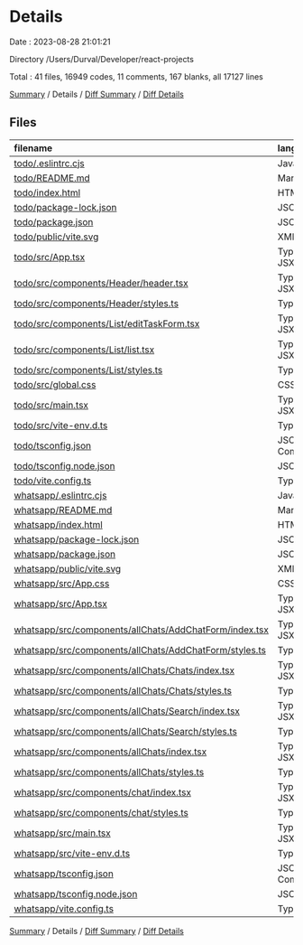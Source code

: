 # Details

Date : 2023-08-28 21:01:21

Directory /Users/Durval/Developer/react-projects

Total : 41 files,  16949 codes, 11 comments, 167 blanks, all 17127 lines

[Summary](results.md) / Details / [Diff Summary](diff.md) / [Diff Details](diff-details.md)

## Files
| filename | language | code | comment | blank | total |
| :--- | :--- | ---: | ---: | ---: | ---: |
| [todo/.eslintrc.cjs](/todo/.eslintrc.cjs) | JavaScript | 18 | 0 | 1 | 19 |
| [todo/README.md](/todo/README.md) | Markdown | 19 | 0 | 9 | 28 |
| [todo/index.html](/todo/index.html) | HTML | 13 | 0 | 1 | 14 |
| [todo/package-lock.json](/todo/package-lock.json) | JSON | 7,959 | 0 | 1 | 7,960 |
| [todo/package.json](/todo/package.json) | JSON | 30 | 0 | 1 | 31 |
| [todo/public/vite.svg](/todo/public/vite.svg) | XML | 1 | 0 | 0 | 1 |
| [todo/src/App.tsx](/todo/src/App.tsx) | TypeScript JSX | 20 | 0 | 5 | 25 |
| [todo/src/components/Header/header.tsx](/todo/src/components/Header/header.tsx) | TypeScript JSX | 42 | 0 | 6 | 48 |
| [todo/src/components/Header/styles.ts](/todo/src/components/Header/styles.ts) | TypeScript | 51 | 0 | 8 | 59 |
| [todo/src/components/List/editTaskForm.tsx](/todo/src/components/List/editTaskForm.tsx) | TypeScript JSX | 25 | 0 | 4 | 29 |
| [todo/src/components/List/list.tsx](/todo/src/components/List/list.tsx) | TypeScript JSX | 62 | 1 | 8 | 71 |
| [todo/src/components/List/styles.ts](/todo/src/components/List/styles.ts) | TypeScript | 69 | 0 | 12 | 81 |
| [todo/src/global.css](/todo/src/global.css) | CSS | 11 | 0 | 2 | 13 |
| [todo/src/main.tsx](/todo/src/main.tsx) | TypeScript JSX | 8 | 0 | 2 | 10 |
| [todo/src/vite-env.d.ts](/todo/src/vite-env.d.ts) | TypeScript | 0 | 1 | 1 | 2 |
| [todo/tsconfig.json](/todo/tsconfig.json) | JSON with Comments | 21 | 2 | 3 | 26 |
| [todo/tsconfig.node.json](/todo/tsconfig.node.json) | JSON | 10 | 0 | 1 | 11 |
| [todo/vite.config.ts](/todo/vite.config.ts) | TypeScript | 5 | 1 | 2 | 8 |
| [whatsapp/.eslintrc.cjs](/whatsapp/.eslintrc.cjs) | JavaScript | 18 | 0 | 1 | 19 |
| [whatsapp/README.md](/whatsapp/README.md) | Markdown | 19 | 0 | 9 | 28 |
| [whatsapp/index.html](/whatsapp/index.html) | HTML | 13 | 0 | 1 | 14 |
| [whatsapp/package-lock.json](/whatsapp/package-lock.json) | JSON | 8,044 | 0 | 1 | 8,045 |
| [whatsapp/package.json](/whatsapp/package.json) | JSON | 32 | 0 | 1 | 33 |
| [whatsapp/public/vite.svg](/whatsapp/public/vite.svg) | XML | 1 | 0 | 0 | 1 |
| [whatsapp/src/App.css](/whatsapp/src/App.css) | CSS | 14 | 0 | 5 | 19 |
| [whatsapp/src/App.tsx](/whatsapp/src/App.tsx) | TypeScript JSX | 12 | 0 | 5 | 17 |
| [whatsapp/src/components/allChats/AddChatForm/index.tsx](/whatsapp/src/components/allChats/AddChatForm/index.tsx) | TypeScript JSX | 41 | 2 | 6 | 49 |
| [whatsapp/src/components/allChats/AddChatForm/styles.ts](/whatsapp/src/components/allChats/AddChatForm/styles.ts) | TypeScript | 43 | 0 | 8 | 51 |
| [whatsapp/src/components/allChats/Chats/index.tsx](/whatsapp/src/components/allChats/Chats/index.tsx) | TypeScript JSX | 29 | 0 | 2 | 31 |
| [whatsapp/src/components/allChats/Chats/styles.ts](/whatsapp/src/components/allChats/Chats/styles.ts) | TypeScript | 41 | 0 | 10 | 51 |
| [whatsapp/src/components/allChats/Search/index.tsx](/whatsapp/src/components/allChats/Search/index.tsx) | TypeScript JSX | 15 | 0 | 1 | 16 |
| [whatsapp/src/components/allChats/Search/styles.ts](/whatsapp/src/components/allChats/Search/styles.ts) | TypeScript | 34 | 0 | 7 | 41 |
| [whatsapp/src/components/allChats/index.tsx](/whatsapp/src/components/allChats/index.tsx) | TypeScript JSX | 73 | 0 | 7 | 80 |
| [whatsapp/src/components/allChats/styles.ts](/whatsapp/src/components/allChats/styles.ts) | TypeScript | 47 | 0 | 11 | 58 |
| [whatsapp/src/components/chat/index.tsx](/whatsapp/src/components/chat/index.tsx) | TypeScript JSX | 20 | 0 | 6 | 26 |
| [whatsapp/src/components/chat/styles.ts](/whatsapp/src/components/chat/styles.ts) | TypeScript | 45 | 0 | 10 | 55 |
| [whatsapp/src/main.tsx](/whatsapp/src/main.tsx) | TypeScript JSX | 8 | 0 | 2 | 10 |
| [whatsapp/src/vite-env.d.ts](/whatsapp/src/vite-env.d.ts) | TypeScript | 0 | 1 | 1 | 2 |
| [whatsapp/tsconfig.json](/whatsapp/tsconfig.json) | JSON with Comments | 21 | 2 | 3 | 26 |
| [whatsapp/tsconfig.node.json](/whatsapp/tsconfig.node.json) | JSON | 10 | 0 | 1 | 11 |
| [whatsapp/vite.config.ts](/whatsapp/vite.config.ts) | TypeScript | 5 | 1 | 2 | 8 |

[Summary](results.md) / Details / [Diff Summary](diff.md) / [Diff Details](diff-details.md)
